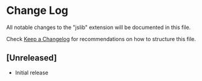 # Change Log

All notable changes to the "jslib" extension will be documented in this file.

Check [Keep a Changelog](http://keepachangelog.com/) for recommendations on how to structure this file.

## [Unreleased]

- Initial release